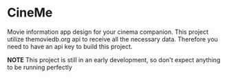 # CineMe
Movie information app design for your cinema companion. This project utilize themoviedb.org api to receive all the necessary data. Therefore you need to have an api key to build this project.

**NOTE**
This project is still in an early development, so don't expect anything to be running perfectly
